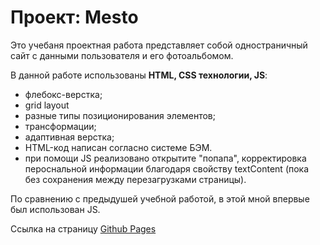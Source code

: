 # Проект: Mesto

Это учебаня проектная работа представляет собой одностраничный сайт с данными пользователя и его фотоальбомом.

В данной работе использованы **HTML, CSS технологии, JS**:
* флебокс-верстка;
* grid layout
* разные типы позиционирования элементов;
* трансформации;
* адаптивная верстка;
* HTML-код написан согласно системе БЭМ.
* при помощи JS реализовано открытите "попапа", корректировка пероснальной информации благодаря свойству textContent (пока без сохранения между перезагрузками страницы).

По сравнению с предыдушей учебной работой, в этой мной впервые был использован JS.

Ссылка на страницу [Github Pages](https://izabellach.github.io/mesto/)